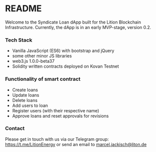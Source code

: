 # README #

Welcome to the Syndicate Loan dApp built for the Lition Blockchain Infrastructure.
Currently, the dApp is in an early MVP-stage, version 0.2. 

### Tech Stack ###

* Vanilla JavaScript (ES6) with bootstrap and jQuery
* some other minor JS libraries
* web3.js 1.0.0-beta37
* Solidity written contracts deployed on Kovan Testnet

### Functionality of smart contract ###

* Create loans
* Update loans
* Delete loans
* Add users to loan
* Register users (with their respective name)
* Approve loans and reset approvals for revisions


### Contact ###
Please get in touch with us via our Telegram group: https://t.me/LitionEnergy
or send an email to marcel.jackisch@liton.de

